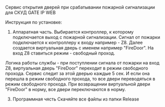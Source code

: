 Сервис открытия дверей при срабатывании пожарной сигнализации для СКУД  GATE IP WEB

Инструкция по установке:

1.  Аппаратная часть.
Выбирается контроллер, к которому подключается выход с пожарной сигнализации.
Сигнал от пожарки подключается к контроллеру к входу например - Z8.
Далее создается виртуальная дверь с именем например "FireDoor".
На вход Z8 ставиться режим - свободный проход.

Логика работы службы - при поступлении сигнала от пожарки на вход Z8, виртуальная дверь "FireDoor" переходит в режим свободного прохода.
Сервис следит за этой дверью каждые 5 сек. И если она перешла в режим свободного прохода, то все двери переводяться в режим свободного прохода.
При возвращении виртуальной двери "FireDoor" в норму, все двери переключаются в норму.

3.  Программная чясть
   Скачяйте все файлы из папки Release
   
   
